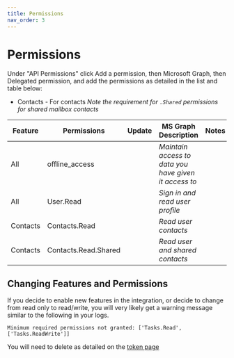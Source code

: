 ```yaml
---
title: Permissions
nav_order: 3
---
```


# Permissions

Under "API Permissions" click Add a permission, then Microsoft Graph, then Delegated permission, and add the permissions as detailed in the list and table below:
  * Contacts - For contacts *Note the requirement for `.Shared` permissions for shared mailbox contacts*


   | Feature  | Permissions                | Update | MS Graph Description                                  | Notes |
   |----------|----------------------------|:------:|-------------------------------------------------------|-------|
   | All      | offline_access             |        | *Maintain access to data you have given it access to* |       |
   | All      | User.Read                  |        | *Sign in and read user profile*                       |       |
   | Contacts | Contacts.Read              |        | *Read user contacts*                                  |       |
   | Contacts | Contacts.Read.Shared       |        | *Read user and shared contacts*                       |       |
   

## Changing Features and Permissions
If you decide to enable new features in the integration, or decide to change from read only to read/write, you will very likely get a warning message similar to the following in your logs.

`Minimum required permissions not granted: ['Tasks.Read', ['Tasks.ReadWrite']]`

You will need to delete as detailed on the [token page](./token.md)
